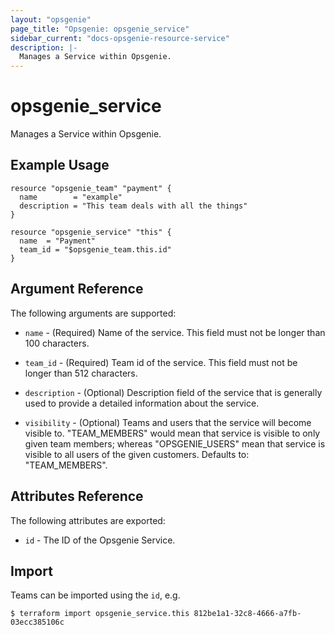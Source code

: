 ```yaml
---
layout: "opsgenie"
page_title: "Opsgenie: opsgenie_service"
sidebar_current: "docs-opsgenie-resource-service"
description: |-
  Manages a Service within Opsgenie.
---
```


# opsgenie\_service

Manages a Service within Opsgenie.

## Example Usage

```hcl
resource "opsgenie_team" "payment" {
  name        = "example"
  description = "This team deals with all the things"
}

resource "opsgenie_service" "this" {
  name  = "Payment"
  team_id = "$opsgenie_team.this.id"
}
```

## Argument Reference

The following arguments are supported:

* `name` - (Required) Name of the service. This field must not be longer than 100 characters.

* `team_id` - (Required)  Team id of the service. This field must not be longer than 512 characters.

* `description` - (Optional) Description field of the service that is generally used to provide a detailed information about the service.

* `visibility` - (Optional) Teams and users that the service will become visible to. "TEAM\_MEMBERS" would mean that service is visible to only given team members; whereas "OPSGENIE\_USERS" mean that service is visible to all users of the given customers. Defaults to: "TEAM\_MEMBERS".

## Attributes Reference

The following attributes are exported:

* `id` - The ID of the Opsgenie Service.

## Import

Teams can be imported using the `id`, e.g.

`$ terraform import opsgenie_service.this 812be1a1-32c8-4666-a7fb-03ecc385106c`
